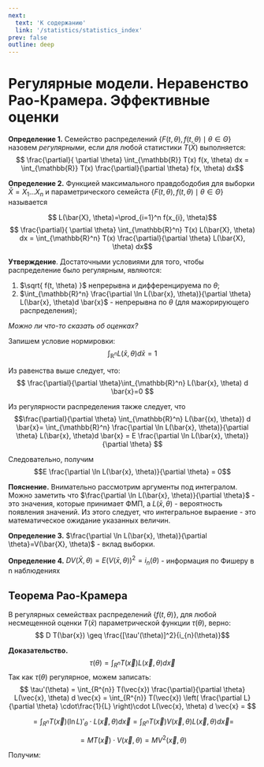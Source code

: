 ```yaml
---
next:
  text: 'К содержанию'
  link: '/statistics/statistics_index'
prev: false
outline: deep
---
```


# Регулярные модели. Неравенство Рао-Крамера. Эффективные оценки

**Определение 1.** Семейство распределений $\{ F(t, \theta), f(t, \theta) \mid \theta \in \Theta \}$ назовем *регулярными*, если для любой статистики $T(\bar{X})$ выполняется:
$$ \frac{\partial}{ \partial \theta} \int_{\mathbb{R}} T(x) f(x, \theta) dx = \int_{\mathbb{R}} T(x) \frac{\partial}{\partial \theta} f(x, \theta) dx$$

**Определение 2.** Функцией максимального правдободобия для выборки $\bar{X}=X_{1}\dots X_{n}$ и параметрического семейста $\{ F(t, \theta), f(t, \theta) \mid \theta \in \Theta\}$ называется

$$ L(\bar{X}, \theta)=\prod_{i=1}^n f(x_{i}, \theta)$$$$ \frac{\partial}{ \partial \theta} \int_{\mathbb{R}^n} T(x) L(\bar{X}, \theta) dx = \int_{\mathbb{R}^n} T(x) \frac{\partial}{\partial \theta} L(\bar{X}, \theta) dx$$

**Утверждение**. Достаточными условиями для того, чтобы распределение было регулярным, являются:

1. $\sqrt{ f(t, \theta) }$ непрерывна и дифференцируема по $\theta$;
2. $\int_{\mathbb{R}^n} \frac{\partial \ln L(\bar{x}, \theta)}{\partial \theta} L(\bar{x}, \theta)d \bar{x}$ - непрерывна по $\theta$ (для мажорирующего распределения);

*Можно ли что-то сказать об оценках?*

Запишем условие нормировки:
$$\int_{\mathbb{R}^n} L(\bar{x}, \theta) d \bar{x}=1$$

Из равенства выше следует, что:
$$ \frac{\partial}{\partial \theta}\int_{\mathbb{R}^n} L(\bar{x}, \theta) d \bar{x}=0 $$

Из регулярности распределения также следует, что
$$\frac{\partial}{\partial \theta} \int_{\mathbb{R}^n} L(\bar{(x), \theta}) d \bar{x}= \int_{\mathbb{R}^n} \frac{\partial \ln L(\bar{x}, \theta)}{\partial \theta} L(\bar{x}, \theta)d \bar{x} = E \frac{\partial \ln L(\bar{x}, \theta)}{\partial \theta} $$

Следовательно, получим
$$E \frac{\partial \ln L(\bar{x}, \theta)}{\partial \theta} = 0$$

**Пояснение.**  Внимательно рассмотрим аргументы под интегралом. Можно заметить что $\frac{\partial \ln L(\bar{x}, \theta)}{\partial \theta}$ - это значения, которые принимает ФМП, а $L(\bar{x}, \theta)$ - вероятность появления значений. Из этого следует, что интегральное выраение - это математическое ожидание указанных величин.

**Определение 3.** $\frac{\partial \ln L(\bar{x}, \theta)}{\partial \theta}=V(\bar{X}, \theta)$ - вклад выборки.

**Определение 4.** $D V(\bar{X}, \theta)=E(V(\bar{x}, \theta))^2 = i_{n}(\theta)$ - информация по Фишеру в n наблюдениях

## Теорема Рао-Крамера

В регулярных семействах распределений $\{f(t, \theta)\}$, для любой несмещенной оценки $T(\bar{x})$ параметрической функции $\tau(\theta)$,  верно:
$$ D T(\bar{x}) \geq \frac{[\tau'(\theta)]^2}{i_{n}(\theta)}$$

**Доказательство.**
$$\tau(\theta) = \int_{R^{n}} T(\vec{x}) L(\vec{x}, \theta) d \vec{x}$$
Так как $\tau(\theta)$ регулярное, можем записать:
$$
\tau'(\theta) = \int_{R^{n}} T(\vec{x}) \frac{\partial}{\partial \theta} L(\vec{x}, \theta) d \vec{x} = \int_{R^{n}} T(\vec{x}) \left( \frac{\partial L}{\partial \theta} \cdot\frac{1}{L} \right)\cdot  L(\vec{x}, \theta) d \vec{x} =
$$

$$
 = \int_{R^{n}} T(\vec{x}) (\ln L)'_{\theta}\cdot  L(\vec{x}, \theta) d \vec{x} = \int_{R^{n}} T(\vec{x}) V(\vec{x}, \theta)  L(\vec{x}, \theta) d \vec{x} = 
$$

$$
= MT(\vec{x}) \cdot V(\vec{x}, \theta) = MV^{2}(\vec{x}, \theta)
$$

Получим: